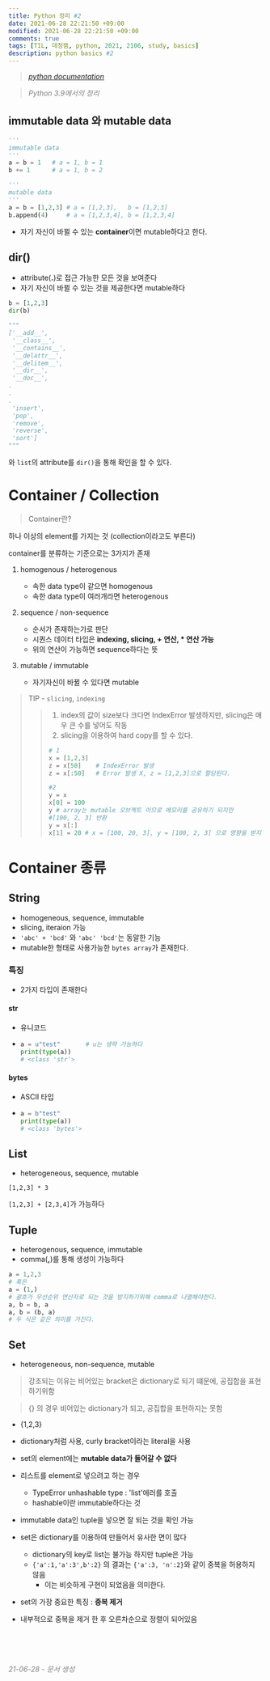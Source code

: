 ```yaml
---
title: Python 정리 #2
date: 2021-06-28 22:21:50 +09:00
modified: 2021-06-28 22:21:50 +09:00
comments: true
tags: [TIL, 데청캠, python, 2021, 2106, study, basics]
description: python basics #2
---
```


> *<span style="color:grey">[python documentation](https://docs.python.org/)</span>*

> *<span style="color:grey">Python 3.9에서의 정리</span>*

## immutable data 와 mutable data
```python
'''
immutable data
'''
a = b = 1   # a = 1, b = 1
b += 1      # a = 1, b = 2

'''
mutable data
'''
a = b = [1,2,3] # a = [1,2,3],   b = [1,2,3]
b.append(4)     # a = [1,2,3,4], b = [1,2,3,4]
```

- 자기 자신이 바뀔 수 있는 **container**이면 mutable하다고 한다. 

## dir()
- attribute(**.**)로 접근 가능한 모든 것을 보여준다
- 자기 자신이 바뀔 수 있는 것을 제공한다면 mutable하다

```python
b = [1,2,3]
dir(b)

"""
['__add__',
 '__class__',
 '__contains__',
 '__delattr__',
 '__delitem__',
 '__dir__',
 '__doc__',
.
.
.
 'insert',
 'pop',
 'remove',
 'reverse',
 'sort']
"""
```

와 `list`의 attribute를 `dir()`을 통해 확인을 할 수 있다.


# Container / Collection

> Container란?

하나 이상의 element를 가지는 것 (collection이라고도 부른다)

container를 분류하는 기준으로는 3가지가 존재

1. homogenous / heterogenous
    - 속한 data type이 같으면 homogenous
    - 속한 data type이 여러개라면 heterogenous

2. sequence / non-sequence
    - 순서가 존재하는가로 판단
    - 시퀀스 데이터 타입은 **indexing, slicing, + 연산, * 연산 가능**
    - 위의 연산이 가능하면 sequence하다는 뜻

3. mutable / immutable
    - 자기자신이 바뀔 수 있다면 mutable

> TIP - `slicing`, `indexing`
>> 1. index의 값이 size보다 크다면 IndexError 발생하지만, slicing은 매우 큰 수를 넣어도 작동
>> 2. slicing을 이용하여 hard copy를 할 수 있다.
>> ```python
>> # 1
>> x = [1,2,3]
>> z = x[50]    # IndexError 발생
>> z = x[:50]   # Error 발생 X, z = [1,2,3]으로 할당된다.
>>
>> #2 
>> y = x
>> x[0] = 100
>> y # array는 mutable 오브젝트 이므로 메모리를 공유하기 되지만
>> #[100, 2, 3] 반환
>> y = x[:]
>> x[1] = 20 # x = [100, 20, 3], y = [100, 2, 3] 으로 영향을 받지 않는다.
>> ```
>

# Container 종류
## String

- homogeneous, sequence, immutable
- slicing, iteraion 가능 
- `'abc' + 'bcd'` 와 `'abc' 'bcd'`는 동알한 기능
- mutable한 형태로 사용가능한 `bytes array`가 존재한다.

### 특징

- 2가지 타입이 존재한다

#### **str**
- 유니코드
- ```python 
  a = u"test"       # u는 생략 가능하다
  print(type(a)) 
  # <class 'str'>
  ```

#### **bytes**
- ASCII 타입
- ```python 
  a = b"test"
  print(type(a)) 
  # <class 'bytes'>
  ```
## List

- heterogeneous, sequence, mutable

`[1,2,3] * 3`

`[1,2,3] + [2,3,4]`가 가능하다

## Tuple

- heterogenous, sequence, immutable
- comma(**,**)를 통해 생성이 가능하다

``` python
a = 1,2,3
# 혹은
a = (1,) 
# 괄호가 우선순위 연산자로 되는 것을 방지하기위해 comma로 나열해야한다.
a, b = b, a
a, b = (b, a)
# 두 식은 같은 의미를 가진다.
```

## Set

- heterogeneous, non-sequence, mutable

> 강조되는 이유는 비어있는 bracket은 dictionary로 되기 떄문에, 공집합을 표현하기위함

> {} 의 경우 비어있는 dictionary가 되고, 공집합을 표현하지는 못함

- {1,2,3}
- dictionary처럼 사용, curly bracket이라는 literal을 사용
- set의 element에는 **mutable data가 들어갈 수 없다**

- 리스트를 element로 넣으려고 하는 경우
    * TypeError unhashable type : 'list'에러를 호출
    * hashable이란 immutable하다는 것
- immutable data인 tuple을 넣으면 잘 되는 것을 확인 가능

- set은 dictionary를 이용하여 만들어서 유사한 면이 많다
    * dictionary의 key로 list는 불가능 하지만 tuple은 가능
    * `{'a':1,'a':3',b':2}` 의 결과는 `{'a':3, 'n':2}`와 같이 중복을 허용하지 않음
        - 이는 비슷하게 구현이 되었음을 의미한다.
- set의 가장 중요한 특징 : **중복 제거**
- 내부적으로 중복을 제거 한 후 오른차순으로 정렬이 되어있음

<br>

<br>

<br>

*<span style="color:grey">21-06-28 - 문서 생성</span>*
